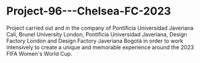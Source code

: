 # Project-96---Chelsea-FC-2023
Project carried out and in the company of Pontificia Universidad Javeriana Cali, Brunel University London, Pontificia Universidad Javeriana, Design Factory London and Design Factory Javeriana Bogotá  in order to work intensively to create a unique and memorable experience around the 2023 FIFA Women's World Cup.
